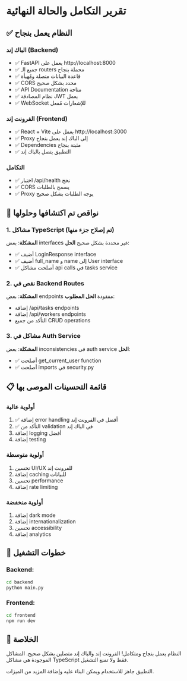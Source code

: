 # تقرير التكامل والحالة النهائية

## ✅ النظام يعمل بنجاح

### الباك إند (Backend)
- ✅ FastAPI يعمل على http://localhost:8000
- ✅ جميع الـ routers محملة بنجاح
- ✅ قاعدة البيانات متصلة ومُهيأة
- ✅ CORS محدد بشكل صحيح
- ✅ API Documentation متاحة
- ✅ نظام المصادقة JWT يعمل
- ✅ WebSocket للإشعارات مُفعل

### الفرونت إند (Frontend)
- ✅ React + Vite يعمل على http://localhost:3000
- ✅ Proxy إلى الباك إند يعمل بنجاح
- ✅ Dependencies مثبتة بنجاح
- ✅ التطبيق يتصل بالباك إند

### التكامل
- ✅ اختبار /api/health نجح
- ✅ CORS يسمح بالطلبات
- ✅ Proxy يوجه الطلبات بشكل صحيح

## 🔧 نواقص تم اكتشافها وحلولها

### 1. مشاكل TypeScript (تم إصلاح جزء منها)
**المشكلة**: بعض interfaces غير محددة بشكل صحيح
**الحل**: 
- ✅ أضيف LoginResponse interface
- ✅ أضيف full_name و name إلى User interface
- ✅ أصلحت مشاكل api calls في tasks service

### 2. نقص في Backend Routes
**المشكلة**: بعض endpoints مفقودة
**الحل المطلوب**:
- إضافة /api/tasks endpoints
- إضافة /api/workers endpoints
- التأكد من جميع CRUD operations

### 3. مشاكل في Auth Service
**المشكلة**: بعض inconsistencies في auth service
**الحل**:
- ✅ أصلحت get_current_user function
- ✅ أصلحت imports في security.py

## 📋 قائمة التحسينات الموصى بها

### أولوية عالية
1. ✅ إضافة error handling أفضل في الفرونت إند
2. ✅ التأكد من validation في الباك إند
3. إضافة logging أفضل
4. إضافة testing

### أولوية متوسطة
1. تحسين UI/UX للفرونت إند
2. إضافة caching للبيانات
3. تحسين performance
4. إضافة rate limiting

### أولوية منخفضة
1. إضافة dark mode
2. إضافة internationalization
3. تحسين accessibility
4. إضافة analytics

## 🚀 خطوات التشغيل

### Backend:
```bash
cd backend
python main.py
```

### Frontend:
```bash
cd frontend
npm run dev
```

## 🎯 الخلاصة
النظام يعمل بنجاح ومتكامل! الفرونت إند والباك إند متصلين بشكل صحيح. المشاكل الموجودة هي مشاكل TypeScript فقط ولا تمنع التشغيل.

التطبيق جاهز للاستخدام ويمكن البناء عليه وإضافة المزيد من الميزات.
